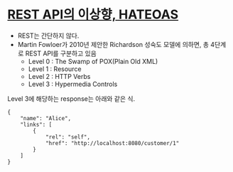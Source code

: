 # [REST API의 이상향, HATEOAS](https://wallees.wordpress.com/2018/04/19/rest-api-hateoas/)

- REST는 간단하지 않다.
- Martin Fowloer가 2010년 제안한 Richardson 성숙도 모델에 의하면, 총 4단계로 REST API를 구분하고 있음
    - Level 0 : The Swamp of POX(Plain Old XML)
    - Level 1 : Resource
    - Level 2 : HTTP Verbs
    - Level 3 : Hypermedia Controls

Level 3에 해당하는 response는 아래와 같은 식.

```
{
    "name": "Alice",
    "links": [
        {
            "rel": "self",
            "href": "http://localhost:8080/customer/1"
        }
    ]
}
```
